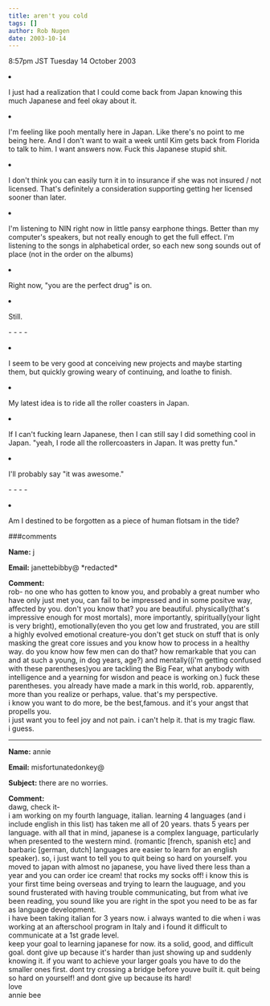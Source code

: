 ```yaml
---
title: aren't you cold
tags: []
author: Rob Nugen
date: 2003-10-14
---
```


<p class=date>8:57pm JST Tuesday 14 October 2003</p>

<li><p>I just had a realization that I could come back from Japan knowing
this much Japanese and feel okay about it.</p></li>

<li><p>I'm feeling like pooh mentally here in Japan.   Like there's no point
to me being here.   And I don't want to wait a week until Kim gets
back from Florida to talk to him.   I want answers now.  Fuck this
Japanese stupid shit.</p></li>

<li><p>I don't think you can easily turn it in to insurance if she was not
insured / not licensed.   That's definitely a consideration supporting
getting her licensed sooner than later.</p></li>

<li><p>I'm listening to NIN right now in little pansy earphone things.
Better than my computer's speakers, but not really enough to get the
full effect.  I'm listening to the songs in alphabetical order, so
each new song sounds out of place (not in the order on the albums)</p></li>

<li><p>Right now, "you are the perfect drug" is on.</p></li>

<li><p>Still.</p></li>

<p>- - - -</p>

<li><p>I seem to be very good at conceiving new projects and maybe
starting them, but quickly growing weary of continuing, and loathe to
finish.</p></li>

<li><p>My latest idea is to ride all the roller coasters in Japan.</p></li>

<li><p>If I can't fucking learn Japanese, then I can still say I did
something cool in Japan.   "yeah, I rode all the rollercoasters in
Japan.  It was pretty fun."</p></li>

<li><p>I'll probably say "it was awesome."</p></li>

<p>- - - -</p>

<li><p>Am I destined to be forgotten as a piece of human flotsam in
the tide?</p></li>

###comments

<p><b>Name:</b> j

<p><b>Email:</b> janettebibby@ *redacted*

<p><b>Comment:</b>
<br>rob- no one who has gotten to know you, and probably a great number who have only just met you, can fail to be impressed and in some positve way, affected by you.  don't you know that?  you are beautiful.  physically(that's impressive enough for most mortals), more importantly, spiritually(your light  is very bright), emotionally(even tho you get low and frustrated, you are still a highly evolved emotional creature-you don't get stuck on stuff that is only masking the great core issues and you know how to process in a healthy way.  do you know how few men can do that? how remarkable that you can and at such a young, in dog years, age?) and mentally((i'm getting confused with these parentheses)you are tackling the Big Fear, what anybody with intelligence and a yearning for wisdon and peace is working on.) fuck these parentheses. you already have made a mark in this world, rob.  apparently, more than you realize or perhaps, value. that's my perspective.<br>
  i know you want to do more, be the best,famous. and it's your angst that propells you. <br>
  i just want you to feel joy and not pain. i can't help it. that is my tragic  flaw.  <br>
  i guess.    

<p><hr></p>


<p><b>Name:</b> annie 

<p><b>Email:</b> misfortunatedonkey@

<p><b>Subject:</b> there are no worries.

<p><b>Comment:</b>
<br>dawg, check it-<br>
i am working on my fourth language, italian.  learning 4 languages (and i include english in this list) has taken me all of 20 years.  thats 5 years per language.  with all that in mind, japanese is a complex language, particularly when presented to the western mind.  (romantic [french, spanish etc] and barbaric [german, dutch] languages are easier to learn for an english speaker).  so, i just want to tell you to quit being so hard on yourself.  you moved to japan with almost no japanese, you have lived there less than a year and you can order ice cream!  that rocks my socks off!  i know this is your first time being overseas and trying to learn the lauguage, and you sound frusterated with having trouble communicating, but from what ive been reading, you sound like you are right in the spot you need to be as far as language development.<br>
i have been taking italian for 3 years now.  i always wanted to die when i was working at an afterschool program in Italy and i found it difficult to communicate at a 1st grade level.<br>
keep your goal to learning japanese for now.  its a solid, good, and difficult goal.  dont give up because it's harder than just showing up and suddenly knowing it.  if you want to achieve your larger goals you have to do the smaller ones first.  dont try crossing a bridge before youve built it.  quit being so hard on yourself!  and dont give up because its hard!<br>
love<br>
annie bee

